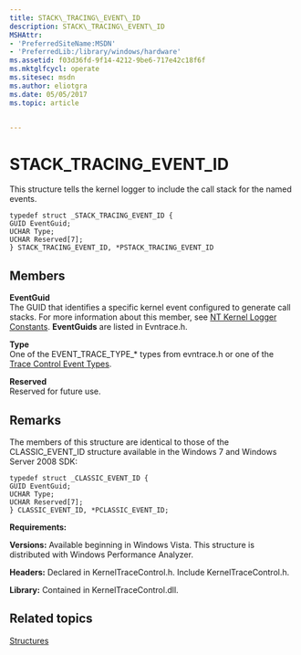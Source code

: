```yaml
---
title: STACK\_TRACING\_EVENT\_ID
description: STACK\_TRACING\_EVENT\_ID
MSHAttr:
- 'PreferredSiteName:MSDN'
- 'PreferredLib:/library/windows/hardware'
ms.assetid: f03d36fd-9f14-4212-9be6-717e42c18f6f
ms.mktglfcycl: operate
ms.sitesec: msdn
ms.author: eliotgra
ms.date: 05/05/2017
ms.topic: article


---
```


# STACK\_TRACING\_EVENT\_ID


This structure tells the kernel logger to include the call stack for the named events.

```
typedef struct _STACK_TRACING_EVENT_ID {
GUID EventGuid; 
UCHAR Type; 
UCHAR Reserved[7]; 
} STACK_TRACING_EVENT_ID, *PSTACK_TRACING_EVENT_ID
```

## Members


<a href="" id="eventguid"></a>**EventGuid**  
The GUID that identifies a specific kernel event configured to generate call stacks. For more information about this member, see [NT Kernel Logger Constants](http://go.microsoft.com/fwlink/p/?LinkID=212227&clcid=0x409). **EventGuids** are listed in Evntrace.h.

<a href="" id="type"></a>**Type**  
One of the EVENT\_TRACE\_TYPE\_\* types from evntrace.h or one of the [Trace Control Event Types](https://msdn.microsoft.com/library/windows/hardware/dn640668.aspx).

<a href="" id="reserved"></a>**Reserved**  
Reserved for future use.

## Remarks


The members of this structure are identical to those of the CLASSIC\_EVENT\_ID structure available in the Windows 7 and Windows Server 2008 SDK:

```
typedef struct _CLASSIC_EVENT_ID {
GUID EventGuid; 
UCHAR Type; 
UCHAR Reserved[7]; 
} CLASSIC_EVENT_ID, *PCLASSIC_EVENT_ID;
```

**Requirements:**

**Versions:** Available beginning in Windows Vista. This structure is distributed with Windows Performance Analyzer.

**Headers:** Declared in KernelTraceControl.h. Include KernelTraceControl.h.

**Library:** Contained in KernelTraceControl.dll.

## Related topics


[Structures](structures-wpa.md)

 

 







